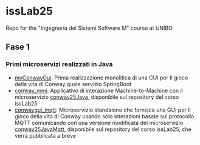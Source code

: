 # issLab25
Repo for the "Ingegneria dei Sistemi Software M" course at UNIBO

<h2>Fase 1</h2>

### Primi microservizi realizzati in Java
  * [myConwayGui](myConwayGui): Prima realizzazione monolitica di una GUI per Il gioco della vita di Conway quale servizio SpringBoot
  * [conway_mmi](conway_mmi): Applicativo di interazione Machine-to-Machine con il microservizio [conway25Java](https://github.com/anatali/issLab2025.git), disponibile sul repository del corso issLab25
  * [conwaygui_mqtt](conwaygui_mqtt): Microservizio standalone che fornisce una GUI per Il gioco della vita di Conway usando solo interazioni basate sul protocollo MQTT comunicando con una versione modificata del microservizio [conway25JavaMqtt](https://github.com/anatali/issLab2025.git), disponibile sul repository del corso issLab25, che verrà pubblicata a breve
